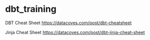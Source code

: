 # dbt_training


DBT Cheat Sheet
https://datacoves.com/post/dbt-cheatsheet

Jinja Cheat Sheet 
https://datacoves.com/post/dbt-jinja-cheat-sheet

